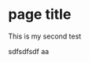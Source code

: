 <properties 
        pageTitle="page title" 
        description="description" 
        services="powerbi" 
        documentationCenter="" 
        authors="HeidiSteen" />

# page title

This is my second test

sdfsdfsdf aa